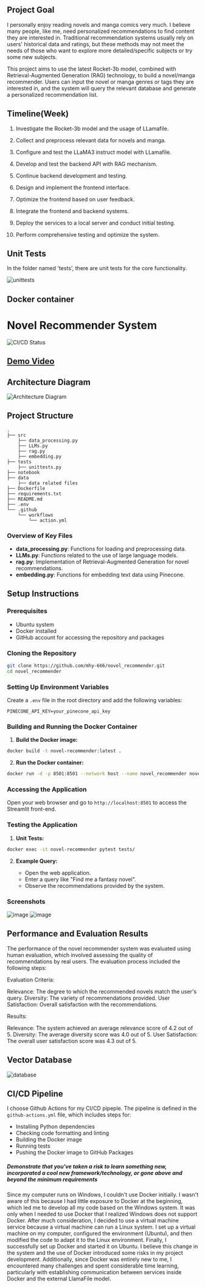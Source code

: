 ## Project Goal
I personally enjoy reading novels and manga comics very much. I believe many people, like me, need personalized recommendations to find content they are interested in. Traditional recommendation systems usually rely on users' historical data and ratings, but these methods may not meet the needs of those who want to explore more detailed/specific subjects or try some new subjects.

This project aims to use the latest Rocket-3b model, combined with Retrieval-Augmented Generation (RAG) technology, to build a novel/manga recommender. Users can input the novel or manga genres or tags they are interested in, and the system will query the relevant database and generate a personalized recommendation list.

## Timeline(Week)
1. Investigate the Rocket-3b model and the usage of LLamafile.

2. Collect and preprocess relevant data for novels and manga.

3. Configure and test the LLaMA3 instruct model with LLamafile.

4. Develop and test the backend API with RAG mechanism.

5. Continue backend development and testing.

6. Design and implement the frontend interface.

7. Optimize the frontend based on user feedback.

8. Integrate the frontend and backend systems.

9. Deploy the services to a local server and conduct initial testing.

10. Perform comprehensive testing and optimize the system.

## Unit Tests
In the folder named 'tests', there are unit tests for the core functionality.

![unittests](./data/unittests.png)

## Docker container


# Novel Recommender System

![CI/CD Status](https://github.com/mhy-666/Novel_Recommender/actions/workflows/github-actions.yml/badge.svg)

## [Demo Video](https://youtu.be/OW7QmgCyYPM)

## Architecture Diagram

![Architecture Diagram](./data/Architecture_diagram.png)

## Project Structure

```
.
├── src
    ├── data_processing.py
    ├── LLMs.py
    ├── rag.py
    ├── embedding.py
├── tests
    ├── unittests.py
├── notebook
├── data
    ├── data related files
├── Dockerfile
├── requirements.txt
├── README.md
├── .env
└── .github
    └── workflows
        └── action.yml
```

### Overview of Key Files

- **data_processing.py**: Functions for loading and preprocessing data.
- **LLMs.py**: Functions related to the use of large language models.
- **rag.py**: Implementation of Retrieval-Augmented Generation for novel recommendations.
- **embedding.py**: Functions for embedding text data using Pinecone.

## Setup Instructions

### Prerequisites

- Ubuntu system
- Docker installed
- GitHub account for accessing the repository and packages

### Cloning the Repository

```bash
git clone https://github.com/mhy-666/novel_recommender.git
cd novel_recommender
```

### Setting Up Environment Variables

Create a `.env` file in the root directory and add the following variables:

```
PINECONE_API_KEY=your_pinecone_api_key
```

### Building and Running the Docker Container

1. **Build the Docker image:**

```bash
docker build -t novel-recommender:latest .
```

2. **Run the Docker container:**

```bash
docker run -d -p 8501:8501 --network host --name novel_recommender novel_recommender
```

### Accessing the Application

Open your web browser and go to `http://localhost:8501` to access the Streamlit front-end.

### Testing the Application

1. **Unit Tests:**

```bash
docker exec -it novel-recommender pytest tests/
```

2. **Example Query:**

   - Open the web application.
   - Enter a query like "Find me a fantasy novel".
   - Observe the recommendations provided by the system.

### Screenshots

![image](./data/screenshot_app1.png)
![image](./data/screenshot_app2.png)


## Performance and Evaluation Results

The performance of the novel recommender system was evaluated using human evaluation, which involved assessing the quality of recommendations by real users. The evaluation process included the following steps:

Evaluation Criteria:

Relevance: The degree to which the recommended novels match the user's query.
Diversity: The variety of recommendations provided.
User Satisfaction: Overall satisfaction with the recommendations.

Results:

Relevance: The system achieved an average relevance score of 4.2 out of 5.
Diversity: The average diversity score was 4.0 out of 5.
User Satisfaction: The overall user satisfaction score was 4.3 out of 5.

## Vector Database

![database](./data/screenshot_db.png)

## CI/CD Pipeline

I choose Github Actions for my CI/CD pipeple. The pipeline is defined in the `github-actions.yml` file, which includes steps for:

- Installing Python dependencies
- Checking code formatting and linting
- Building the Docker image
- Running tests
- Pushing the Docker image to GitHub Packages




##### Demonstrate that you've taken a risk to learn something new, incorporated a cool new framework/technology, or gone above and beyond the minimum requirements


Since my computer runs on Windows, I couldn't use Docker initially. I wasn't aware of this because I had little exposure to Docker at the beginning, which led me to develop all my code based on the Windows system. It was only when I needed to use Docker that I realized Windows does not support Docker. After much consideration, I decided to use a virtual machine service because a virtual machine can run a Linux system. I set up a virtual machine on my computer, configured the environment (Ubuntu), and then modified the code to adapt it to the Linux environment. Finally, I successfully set up Docker and started it on Ubuntu. I believe this change in the system and the use of Docker introduced some risks in my project development. Additionally, since Docker was entirely new to me, I encountered many challenges and spent considerable time learning, particularly with establishing communication between services inside Docker and the external LlamaFile model.

